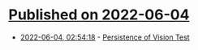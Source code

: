 # [Published on 2022-06-04](index.md)

* [2022-06-04, 02:54:18](https://news.ycombinator.com/item?id=31616506) - [Persistence of Vision Test](https://www.testufo.com/persistence)
